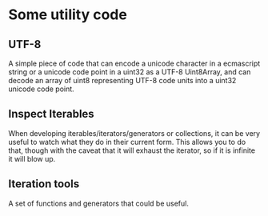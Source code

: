 # Some utility code
## UTF-8
A simple piece of code that can encode a unicode character in a ecmascript string or a unicode code point in a uint32 as a UTF-8 Uint8Array, and can decode an array of uint8 representing UTF-8 code units into a uint32 unicode code point.
## Inspect Iterables
When developing iterables/iterators/generators or collections, it can be very useful to watch what they do in their current form. This allows you to do that, though with the caveat that it will exhaust the iterator, so if it is infinite it will blow up.
## Iteration tools
A set of functions and generators that could be useful.
